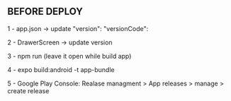 ## BEFORE DEPLOY
1 - app.json -> update
    "version": 
    "versionCode": 

2 - DrawerScreen -> update version

3 - npm run (leave it open while build app)

4 - expo build:android -t app-bundle

5 - Google Play Console: Realase managment > App releases > manage > create release